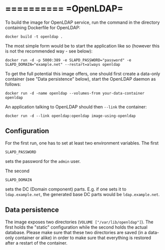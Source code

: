 ==========
=OpenLDAP=
==========

To build the image for OpenLDAP service, run the command in the directory
containing Dockerfile for OpenLDAP:

    docker build -t openldap .

The most simple form would be to start the application like so (however this is
not the recommended way - see below):

    docker run -d -p 5000:389 -e SLAPD_PASSWORD="password" -e SLAPD_DOMAIN="example.net" --restart=always openldap

To get the full potential this image offers, one should first create a data-only
container (see "Data persistence" below), start the OpenLDAP daemon as follows:

    docker run -d -name openldap --volumes-from your-data-container openldap

An application talking to OpenLDAP should then `--link` the container:

    docker run -d --link openldap:openldap image-using-openldap


Configuration
-------------

For the first run, one has to set at least two environment variables. The first

    SLAPD_PASSWORD

sets the password for the `admin` user.

The second

    SLAPD_DOMAIN

sets the DC (Domain component) parts. E.g. if one sets it to `ldap.example.net`,
the generated base DC parts would be `ldap.example.net`.


Data persistence
----------------

The image exposes two directories (`VOLUME ["/var/lib/openldap"]`).
The first holds the "static" configuration while the second holds the actual
database. Please make sure that these two directories are saved (in a data-only
container or alike) in order to make sure that everything is restored after a
restart of the container.
